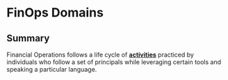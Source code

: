 # FinOps Domains

## Summary
Financial Operations follows a life cycle of [**activities**](https://www.mindmeister.com/2757653067/05-finops-domains) practiced by individuals who follow a set of principals while leveraging certain tools and speaking a particular language.